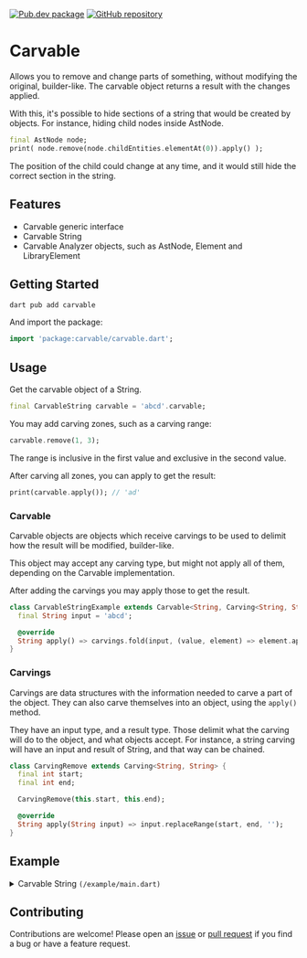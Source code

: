 [![Pub.dev package](https://img.shields.io/badge/pub.dev-carvable-blue)](https://pub.dev/packages/carvable)
[![GitHub repository](https://img.shields.io/badge/GitHub-Carvable--dart-blue?logo=github)](https://github.com/DrafaKiller/Carvable-dart)

# Carvable

Allows you to remove and change parts of something, without modifying the original, builder-like.
The carvable object returns a result with the changes applied.

With this, it's possible to hide sections of a string that would be created by objects.
For instance, hiding child nodes inside AstNode.

```dart
final AstNode node;
print( node.remove(node.childEntities.elementAt(0)).apply() );
```

The position of the child could change at any time, and it would still hide the correct section in the string.

## Features

- Carvable generic interface
- Carvable String
- Carvable Analyzer objects, such as AstNode, Element and LibraryElement

## Getting Started 

```
dart pub add carvable
```

And import the package:

```dart
import 'package:carvable/carvable.dart';
```

## Usage

Get the carvable object of a String.

```dart
final CarvableString carvable = 'abcd'.carvable;
```

You may add carving zones, such as a carving range:

```dart
carvable.remove(1, 3);
```

The range is inclusive in the first value and exclusive in the second value.

After carving all zones, you can apply to get the result:

```dart
print(carvable.apply()); // 'ad'
```

### Carvable

Carvable objects are objects which receive carvings to be used to delimit how the result will be modified, builder-like.

This object may accept any carving type, but might not apply all of them, depending on the Carvable implementation.

After adding the carvings you may apply those to get the result.

```dart
class CarvableStringExample extends Carvable<String, Carving<String, String>> {
  final String input = 'abcd';

  @override
  String apply() => carvings.fold(input, (value, element) => element.apply(value));
}
```

### Carvings

Carvings are data structures with the information needed to carve a part of the object.
They can also carve themselves into an object, using the `apply()` method.

They have an input type, and a result type. Those delimit what the carving will do to the object, and what objects accept.
For instance, a string carving will have an input and result of String, and that way can be chained.

```dart
class CarvingRemove extends Carving<String, String> {
  final int start;
  final int end;

  CarvingRemove(this.start, this.end);

  @override
  String apply(String input) => input.replaceRange(start, end, '');
}
```

## Example

<details>
  <summary>Carvable String <code>(/example/main.dart)</code></summary>
    
  ```dart
  import 'package:carvable/carvable.dart';

  void main() {
    final carvable = CarvableString('abcd');
    carvable.remove(1, 2);
    print(carvable.apply()); // 'acd'

    print('abcde'.carvable.remove(1, 2).remove(3, 4).apply()); // 'ace'
  }
  ```
</details>

## Contributing

Contributions are welcome! Please open an [issue](https://github.com/DrafaKiller/Carvable-dart/issues) or [pull request](https://github.com/DrafaKiller/Carvable-dart/pulls) if you find a bug or have a feature request.
